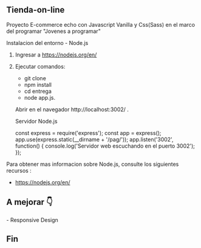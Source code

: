 ## Tienda-on-line
Proyecto E-commerce echo con Javascript Vanilla y Css(Sass) en el marco del programar "Jovenes a programar"

Instalacion del entorno - Node.js

1. Ingresar a https://nodejs.org/en/
1. Ejecutar comandos:<br>
   - git clone <br>
   - npm install <br>
   - cd entrega <br>
   - node app.js.
   
   Abrir en el navegador http://localhost:3002/ .
   
   Servidor Node.js 
   
  
   const express = require('express');
const app = express();
app.use(express.static(__dirname + '/pag/'));
app.listen('3002', function() {
  console.log('Servidor web escuchando en el puerto 3002');
});

Para obtener mas informacion sobre Node.js, consulte los siguientes recursos :
- https://nodejs.org/en/

<h2> A mejorar  👇 </h2>
- Responsive Design

<h2>Fin </h2>
